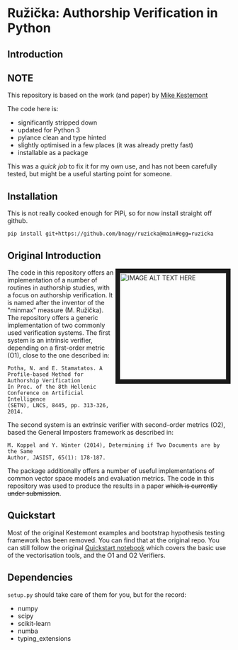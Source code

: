 # Ružička: Authorship Verification in Python

## Introduction

## NOTE

This repository is based on the work (and paper) by [Mike Kestemont](https://github.com/mikekestemont/ruzicka)

The code here is:
- significantly stripped down
- updated for Python 3
- pylance clean and type hinted
- slightly optimised in a few places (it was already pretty fast)
- installable as a package

This was a *quick job* to fix it for my own use, and has not been carefully tested, but might be a useful starting point for someone.

## Installation

This is not really cooked enough for PiPi, so for now install straight off github.

`pip install git+https://github.com/bnagy/ruzicka@main#egg=ruzicka`

## Original Introduction

<img align="right" src="https://cloud.githubusercontent.com/assets/4376879/11402489/8703f80a-9398-11e5-8091-2b1ed5b2bb97.png" 
alt="IMAGE ALT TEXT HERE" height="240" border="10"/>
The code in this repository offers an implementation of a number of routines in authorship studies, with a focus on authorship verification. It is named after the inventor of the "minmax" measure (M. Ružička). The repository offers a generic implementation of two commonly used verification systems. The first system is an intrinsic verifier, depending on a first-order metric (O1), close to the one described in:

```
Potha, N. and E. Stamatatos. A Profile-based Method for Authorship Verification
In Proc. of the 8th Hellenic Conference on Artificial Intelligence
(SETN), LNCS, 8445, pp. 313-326, 2014.
```

The second system is an extrinsic verifier with second-order metrics (O2), based the General Imposters framework as described in:

```
M. Koppel and Y. Winter (2014), Determining if Two Documents are by the Same
Author, JASIST, 65(1): 178-187.
```

The package additionally offers a number of useful implementations of common vector space models and evaluation metrics. The code in this repository was used to produce the results in a paper ~~which is currently under submission~~.

## Quickstart

Most of the original Kestemont examples and bootstrap hypothesis testing framework has been removed. You can find that at the original repo. You can still follow the original [Quickstart notebook](code/Quickstart.ipynb) which covers the basic use of the vectorisation tools, and the O1 and O2 Verifiers.

## Dependencies

`setup.py` should take care of them for you, but for the record:

+ numpy
+ scipy
+ scikit-learn
+ numba
+ typing_extensions




